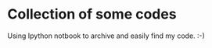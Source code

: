 Collection of some codes
===============

Using Ipython notbook to archive and easily find my code. :-)
